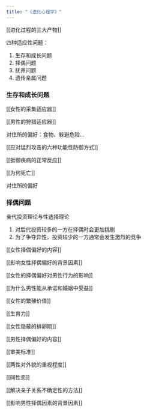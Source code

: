 ```yaml
---
title: "《进化心理学》"
---
```


[[进化过程的三大产物]]

四种适应性问题：
1. 生存和成长问题
2. 择偶问题
3. 抚养问题
4. 遗传亲属问题

### 生存和成长问题

[[女性的采集适应器]]

[[男性的狩猎适应器]]

对住所的偏好：食物、躲避危险...

[[应对猛烈攻击的六种功能性防御方式]]

[[抵御疾病的正常反应]]

[[为何死亡]]

对住所的偏好


### 择偶问题

亲代投资理论与性选择理论

1. 对后代投资较多的一方在择偶时会更加挑剔
2. 为了争夺异性，投资较少的一方通常会发生激烈的竞争

[[女性择偶偏好的内容]]

[[影响女性择偶偏好的背景因素]]

[[女性的择偶偏好对男性行为的影响]]


[[为什么男性能从承诺和婚姻中受益]]

[[女性的繁殖价值]]

[[生育力]]

[[女性隐蔽的排卵期]]

[[男性择偶偏好的内容]]

[[审美标准]]

[[两性对外貌的重视程度]]

[[同性恋]]

[[解决亲子关系不确定性的方法]]

[[影响男性择偶因素的背景因素]]


